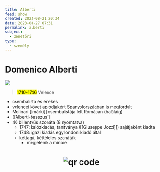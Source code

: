 ```yaml
---
title: Alberti
feed: show
created: 2023-08-21 20:34
date: 2023-08-27 07:31
permalink: alberti
subject:
  - zenetöri
type:
  - személy
---
```

# Domenico Alberti

![](https://prabook.com/web/show-photo.jpg?id=1561778)
> <mark>1710-1746</mark> Velence

- csembalista és énekes
- velencei követ apródjaként Spanyolországban is megfordult
- Molinari [[márki]] csembalistája lett Rómában (haláláig)
- [[Alberti-basszus]]
- 40 billentyűs szonáta (8 nyomtatva)
	- 1747: kalózkiadás, tanítványa ([[Giuseppe Jozzi]]) sajátjaként kiadta
	- 1748: igazi kiadás egy londoni kiadó által
	- kéttagú, kéttételes szonáták
		- megjelenik a minore





# <p style="text-align: center;"><img src="https://chart.googleapis.com/chart?cht=qr&chl=https://notes.andrasdenes.com/alberti&chs=180x180&choe=UTF-8&chld=L|2" alt="qr code"></p>

